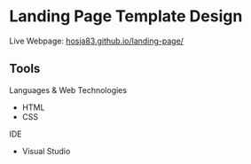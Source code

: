 # Landing Page Template Design
Live Webpage: [hosja83.github.io/landing-page/](https://hosja83.github.io/landing-page/)

## Tools
Languages & Web Technologies
- HTML
- CSS

IDE
- Visual Studio
